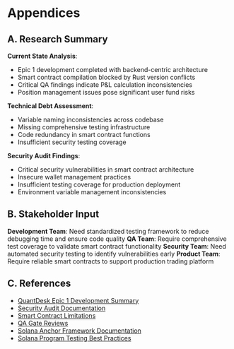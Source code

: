 # Appendices

## A. Research Summary

**Current State Analysis**:
- Epic 1 development completed with backend-centric architecture
- Smart contract compilation blocked by Rust version conflicts
- Critical QA findings indicate P&L calculation inconsistencies
- Position management issues pose significant user fund risks

**Technical Debt Assessment**:
- Variable naming inconsistencies across codebase
- Missing comprehensive testing infrastructure
- Code redundancy in smart contract functions
- Insufficient security testing coverage

**Security Audit Findings**:
- Critical security vulnerabilities in smart contract architecture
- Insecure wallet management practices
- Insufficient testing coverage for production deployment
- Environment variable management inconsistencies

## B. Stakeholder Input

**Development Team**: Need standardized testing framework to reduce debugging time and ensure code quality
**QA Team**: Require comprehensive test coverage to validate smart contract functionality
**Security Team**: Need automated security testing to identify vulnerabilities early
**Product Team**: Require reliable smart contracts to support production trading platform

## C. References

- [QuantDesk Epic 1 Development Summary](docs/conversation-summary-epic1-development.md)
- [Security Audit Documentation](docs/audit-documentation.md)
- [Smart Contract Limitations](docs/technical-debt/smart-contract-limitations.md)
- [QA Gate Reviews](docs/qa/gates/)
- [Solana Anchor Framework Documentation](https://www.anchor-lang.com/)
- [Solana Program Testing Best Practices](https://docs.solanalabs.com/developing/programming-model/testing)
